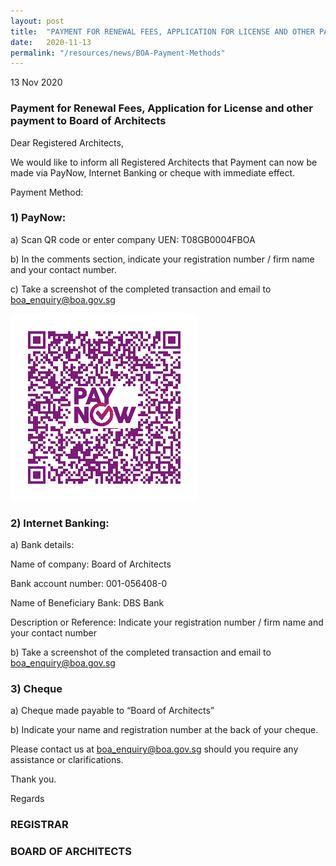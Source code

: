 ```yaml
---
layout: post
title:  "PAYMENT FOR RENEWAL FEES, APPLICATION FOR LICENSE AND OTHER PAYMENT TO BOARD OF ARCHITECTS"
date:   2020-11-13
permalink: "/resources/news/BOA-Payment-Methods"
---
```

13 Nov 2020

### **Payment for Renewal Fees, Application for License and other payment to Board of Architects**


Dear Registered Architects,

We would like to inform all Registered Architects that Payment can now be made via PayNow, Internet Banking or cheque with immediate effect.         


Payment Method:

### **1)	PayNow:**

a)	Scan QR code or enter company UEN: T08GB0004FBOA

b)	In the comments section, indicate your registration number / firm name and your contact number.

c)	Take a screenshot of the completed transaction and email to boa_enquiry@boa.gov.sg

![BOA QR Code](/images/Paynow.png)

### **2)	Internet Banking:**

a)	Bank details:

Name of company:	Board of Architects

Bank account number:	001-056408-0

Name of Beneficiary Bank:	DBS Bank

Description or Reference:	Indicate your registration number / firm name and your contact number

b)	Take a screenshot of the completed transaction and email to boa_enquiry@boa.gov.sg


### **3)	Cheque**

a)	Cheque made payable to “Board of Architects”

b)	Indicate your name and registration number at the back of your cheque.


Please contact us at boa_enquiry@boa.gov.sg should you require any assistance or clarifications.

Thank you.



Regards

### **REGISTRAR**

### **BOARD OF ARCHITECTS**
